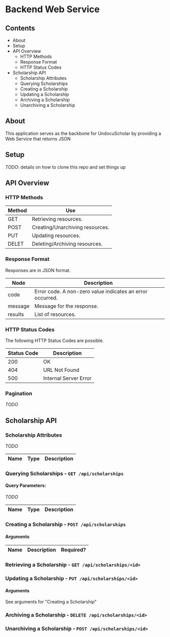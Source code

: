 # Backend Web Service

## Contents
- About
- Setup
- API Overview
  - HTTP Methods
  - Response Format
  - HTTP Status Codes
- Scholarship API
  - Scholarship Attributes
  - Querying Scholarships
  - Creating a Scholarship
  - Updating a Scholarship
  - Archiving a Scholarship
  - Unarchiving a Scholarship

## About
This application serves as the backbone for UndocuScholar by providing a Web Service that returns JSON

## Setup
*TODO*: details on how to clone this repo and set things up

## API Overview

### HTTP Methods
Method | Use
------ | -----------
GET    | Retrieving resources.
POST   | Creating/Unarchiving resources.
PUT    | Updating resources.
DELET  | Deleting/Archiving resources.

### Response Format
Responses are in JSON format.

Node | Description
---- | -----------
code | Error code. A non-zero value indicates an error occurred.
message | Message for the response.
results | List of resources.

### HTTP Status Codes
The following HTTP Status Codes are possible.

Status Code | Description
--- | ---
200 | OK
404 | URL Not Found
500 | Internal Server Error

### Pagination
*TODO*

## Scholarship API

### Scholarship Attributes
*TODO*

Name | Type | Description
--- | ---- | -----------


### Querying Scholarships - `GET /api/scholarships`

#### Query Parameters:
*TODO*

Name | Type | Description
--- | ---- | -----------

### Creating a Scholarship - `POST /api/scholarships`

#### Arguments
Name | Description | Required? 
--- | --- | ---

### Retrieving a Scholarship - `GET /api/scholarships/<id>`

### Updating a Scholarship - `PUT /api/scholarships/<id>`

#### Arguments
See arguments for "Creating a Scholarship"

### Archiving a Scholarship - `DELETE /api/scholarships/<id>`

### Unarchiving a Scholarship - `POST /api/scholarships/<id>`
